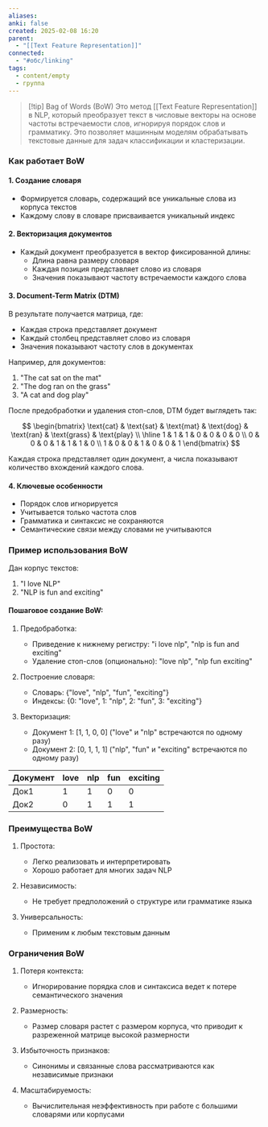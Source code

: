 ```yaml
---
aliases: 
anki: false
created: 2025-02-08 16:20
parent:
  - "[[Text Feature Representation]]"
connected:
  - "#обс/linking"
tags:
  - content/empty
  - группа
---
```


> [!tip] Bag of Words (BoW)
Это метод [[Text Feature Representation]] в NLP, который преобразует текст в числовые векторы на основе частоты встречаемости слов, игнорируя порядок слов и грамматику. Это позволяет машинным моделям обрабатывать текстовые данные для задач классификации и кластеризации.

### Как работает BoW

#### 1. Создание словаря
- Формируется словарь, содержащий все уникальные слова из корпуса текстов
- Каждому слову в словаре присваивается уникальный индекс

#### 2. Векторизация документов 
- Каждый документ преобразуется в вектор фиксированной длины:
  - Длина равна размеру словаря
  - Каждая позиция представляет слово из словаря
  - Значения показывают частоту встречаемости каждого слова

#### 3. Document-Term Matrix (DTM)
В результате получается матрица, где:
- Каждая строка представляет документ
- Каждый столбец представляет слово из словаря
- Значения показывают частоту слов в документах

Например, для документов:
1. "The cat sat on the mat"
2. "The dog ran on the grass" 
3. "A cat and dog play"

После предобработки и удаления стоп-слов, DTM будет выглядеть так:

$$
\begin{bmatrix} 
\text{cat} & \text{sat} & \text{mat} & \text{dog} & \text{ran} & \text{grass} & \text{play} \\
\hline
1 & 1 & 1 & 0 & 0 & 0 & 0 \\
0 & 0 & 0 & 1 & 1 & 1 & 0 \\
1 & 0 & 0 & 1 & 0 & 0 & 1
\end{bmatrix}
$$

Каждая строка представляет один документ, а числа показывают количество вхождений каждого слова.

#### 4. Ключевые особенности
- Порядок слов игнорируется
- Учитывается только частота слов
- Грамматика и синтаксис не сохраняются
- Семантические связи между словами не учитываются

### Пример использования BoW

Дан корпус текстов:
1. "I love NLP"
2. "NLP is fun and exciting"

#### Пошаговое создание BoW:

1. Предобработка:
   - Приведение к нижнему регистру: "i love nlp", "nlp is fun and exciting"
   - Удаление стоп-слов (опционально): "love nlp", "nlp fun exciting"

2. Построение словаря:
   - Словарь: {"love", "nlp", "fun", "exciting"}
   - Индексы: {0: "love", 1: "nlp", 2: "fun", 3: "exciting"}

3. Векторизация:
   - Документ 1: [1, 1, 0, 0] ("love" и "nlp" встречаются по одному разу)
   - Документ 2: [0, 1, 1, 1] ("nlp", "fun" и "exciting" встречаются по одному разу)

| Документ | love | nlp | fun | exciting |
|----------|------|-----|-----|----------|
| Док1     |   1  |  1  |  0  |    0     |
| Док2     |   0  |  1  |  1  |    1     |

### Преимущества BoW

1. Простота:
   - Легко реализовать и интерпретировать
   - Хорошо работает для многих задач NLP

2. Независимость:
   - Не требует предположений о структуре или грамматике языка

3. Универсальность:
   - Применим к любым текстовым данным

### Ограничения BoW

1. Потеря контекста:
   - Игнорирование порядка слов и синтаксиса ведет к потере семантического значения

2. Размерность:
   - Размер словаря растет с размером корпуса, что приводит к разреженной матрице высокой размерности

3. Избыточность признаков:
   - Синонимы и связанные слова рассматриваются как независимые признаки

4. Масштабируемость:
   - Вычислительная неэффективность при работе с большими словарями или корпусами

